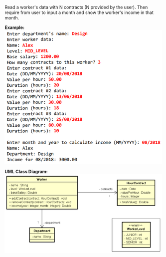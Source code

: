 Read a worker's data with N contracts (N provided by the user). Then require from user to input a month and show the worker's income in that month.

<b>Example:</b>
![img.png](img.png)

<b>UML Class Diagram:</b>
![img_1.png](img_1.png)